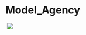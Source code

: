 # Model_Agency
![]()
![](https://drive.google.com/uc?export=view&id=1k_UPwi4wZdqKN9V0Hj0cSKrFKzv3ATkl)
